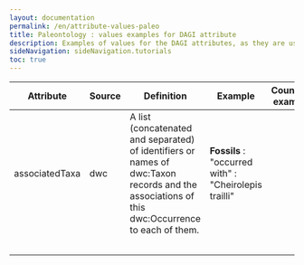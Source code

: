 ```yaml
---
layout: documentation
permalink: /en/attribute-values-paleo
title: Paleontology : values examples for DAGI attribute
description: Examples of values for the DAGI attributes, as they are used for Paleontology specimens
sideNavigation: sideNavigation.tutorials
toc: true
---
```


| Attribute | Source | Definition | Example | Counter-example |
| --------- | ------ | ---------- | ------- | --------------- |
| associatedTaxa | dwc | A list (concatenated and separated) of identifiers or names of dwc:Taxon records and the associations of this dwc:Occurrence to each of them. | **Fossils** : "occurred with" : "Cheirolepis trailli" |  |
|  |  |  |  |  |
|  |  |  |  |  |
|  |  |  |  |  |
|  |  |  |  |  |
|  |  |  |  |  |
